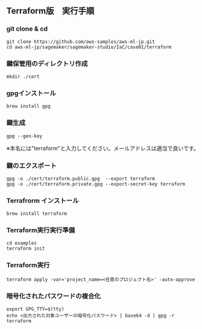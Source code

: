 ## Terraform版　実行手順

### git clone & cd
```
git clone https://github.com/aws-samples/aws-ml-jp.git
cd aws-ml-jp/sagemaker/sagemaker-studio/IaC/case01/terraform
```

### 鍵保管用のディレクトリ作成
```
mkdir ./cert
```

### gpgインストール
```
brew install gpg
```
### 鍵生成
```
gpg --gen-key
```
※本名には"terraform"と入力してください。メールアドレスは適当で良いです。

### 鍵のエクスポート
```
gpg -o ./cert/terraform.public.gpg  --export terraform
gpg -o ./cert/terraform.private.gpg --export-secret-key terraform
```

### Terrafrorm インストール
```
brew install terraform
```

### Terraform実行実行準備
```
cd examples
terraform init
```

### Terraform実行
```
terraform apply -var='project_name=<任意のプロジェクト名>' -auto-approve
```

### 暗号化されたパスワードの複合化
```
export GPG_TTY=$(tty) 
echo <出力された対象ユーザーの暗号化パスワード> | base64 -d | gpg -r terraform
```